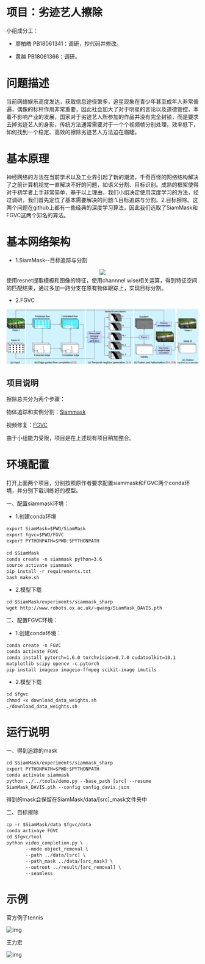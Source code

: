 # 项目：劣迹艺人擦除
小组成分工：

 - 廖柏皓 PB18061341：调研，抄代码并修改。

 - 黄越  PB18061366：调研。
 
# 问题描述

当前网络娱乐高度发达，获取信息途径繁多，追星现象在青少年甚至成年人非常普遍，偶像的标杆作用非常重要，因此社会加大了对于明星的言论以及道德管控，本着不影响产业的发展，国家对于劣迹艺人所参加的作品并没有完全封锁，而是要求去掉劣迹艺人的身影，传统方法通常需要对于一个个视频帧分别处理，效率低下，如何找到一个稳定、高效的擦除劣迹艺人方法迫在眉睫。	
 
# 基本原理
 神经网络的方法在当前学术以及工业界引起了新的潮流，千奇百怪的网络结构解决了之前计算机视觉一直解决不好的问题，如语义分割、目标识别。成熟的框架使得对于初学者上手非常简单，基于以上理由，我们小组决定使用深度学习的方法，经过调研，我们首先定位了基本需要解决的问题:1.目标追踪与分割。2.目标擦除。这两个问题在github上都有一些经典的深度学习算法，因此我们选取了SiamMask和FGVC这两个知名的算法。
 
# 基本网络架构 

 - 1.SiamMask--目标追踪与分割
 
<div align="center">
  <img src="http://www.robots.ox.ac.uk/~qwang/SiamMask/img/SiamMask.jpg" width="600px" />
</div>
 使用resnet提取模板和图像的特征，使用channnel wise相关运算，得到特征空间的匹配结果，通过多加一路分支在原有物体跟踪上，实现目标分割。
 
  - 2.FGVC

![img](https://github.com/USTC-Computer-Vision-2021/LBH_HY_video-completion/blob/main/example/fgvc_arch.png)

##  项目说明
擦除总共分为两个步骤：

物体追踪和实例分割：[Siammask](https://github.com/foolwood/SiamMask)

视频修复：[FGVC](https://github.com/lbh666/FGVC)

由于小组能力受限，项目是在上述现有项目稍加整合。

# 环境配置

打开上面两个项目，分别按照原作者要求配置siammask和FGVC两个conda环境，并分别下载训练好的模型。

一、配置siammask环境：
- 1.创建conda环境
```shell
export SiamMask=$PWD/SiamMask
export fgvc=$PWD/FGVC
export PYTHONPATH=$PWD:$PYTHONPATH

cd $SiamMask
conda create -n siammask python=3.6
source activate siammask
pip install -r requirements.txt
bash make.sh
```
- 2.模型下载
```
cd $SiamMask/experiments/siammask_sharp
wget http://www.robots.ox.ac.uk/~qwang/SiamMask_DAVIS.pth
```

二、配置FGVC环境：
- 1.创建conda环境：
```
conda create -n FGVC
conda activate FGVC
conda install pytorch=1.6.0 torchvision=0.7.0 cudatoolkit=10.1 matplotlib scipy opencv -c pytorch
pip install imageio imageio-ffmpeg scikit-image imutils
```
- 2.模型下载
```
cd $fgvc
chmod +x download_data_weights.sh
./download_data_weights.sh
```

# 运行说明
一、得到追踪的mask
```
cd $SiamMask/experiments/siammask_sharp
export PYTHONPATH=$PWD:$PYTHONPATH
conda activate siammask
python ../../tools/demo.py --base_path [src] --resume SiamMask_DAVIS.pth --config config_davis.json
```
  得到的mask会保留在SiamMask/data/\[src\]_mask文件夹中

二、目标擦除
```
cp -r $SiamMask/data $fgvc/data
conda activaye FGVC
cd $fgvc/tool
python video_completion.py \
       --mode object_removal \
       --path ../data/[src] \
       --path_mask ../data/[src_mask] \
       --outroot ../result/[arc_removal] \
       --seamless
```
# 示例
官方例子tennis

![img](https://github.com/USTC-Computer-Vision-2021/LBH_HY_video-completion/blob/main/example/tennis.gif)

王力宏

![img](https://github.com/USTC-Computer-Vision-2021/LBH_HY_video-completion/blob/main/example/leehom.gif)
